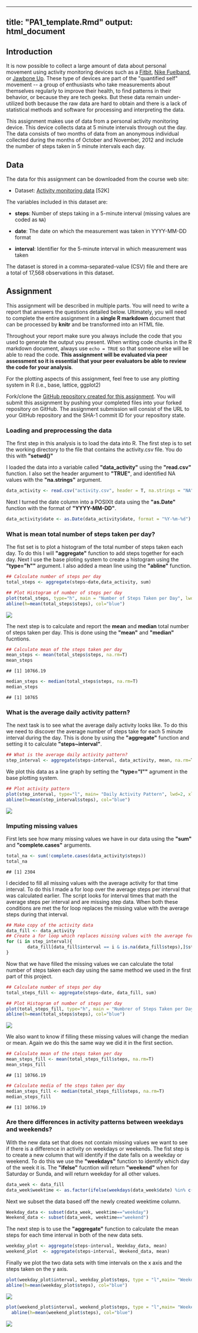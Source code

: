 

---
title: "PA1_template.Rmd"
output: html_document
---

## Introduction

It is now possible to collect a large amount of data about personal
movement using activity monitoring devices such as a
[Fitbit](http://www.fitbit.com), [Nike
Fuelband](http://www.nike.com/us/en_us/c/nikeplus-fuelband), or
[Jawbone Up](https://jawbone.com/up). These type of devices are part of
the "quantified self" movement -- a group of enthusiasts who take
measurements about themselves regularly to improve their health, to
find patterns in their behavior, or because they are tech geeks. But
these data remain under-utilized both because the raw data are hard to
obtain and there is a lack of statistical methods and software for
processing and interpreting the data.

This assignment makes use of data from a personal activity monitoring
device. This device collects data at 5 minute intervals through out the
day. The data consists of two months of data from an anonymous
individual collected during the months of October and November, 2012
and include the number of steps taken in 5 minute intervals each day.


## Data

The data for this assignment can be downloaded from the course web
site:

* Dataset: [Activity monitoring data](https://d396qusza40orc.cloudfront.net/repdata%2Fdata%2Factivity.zip) [52K]

The variables included in this dataset are:

* **steps**: Number of steps taking in a 5-minute interval (missing
    values are coded as `NA`)

* **date**: The date on which the measurement was taken in YYYY-MM-DD
    format

* **interval**: Identifier for the 5-minute interval in which
    measurement was taken

The dataset is stored in a comma-separated-value (CSV) file and there
are a total of 17,568 observations in this
dataset.


## Assignment

This assignment will be described in multiple parts. You will need to
write a report that answers the questions detailed below. Ultimately,
you will need to complete the entire assignment in a **single R
markdown** document that can be processed by **knitr** and be
transformed into an HTML file.

Throughout your report make sure you always include the code that you
used to generate the output you present. When writing code chunks in
the R markdown document, always use `echo = TRUE` so that someone else
will be able to read the code. **This assignment will be evaluated via
peer assessment so it is essential that your peer evaluators be able
to review the code for your analysis**.

For the plotting aspects of this assignment, feel free to use any
plotting system in R (i.e., base, lattice, ggplot2)

Fork/clone the [GitHub repository created for this
assignment](http://github.com/rdpeng/RepData_PeerAssessment1). You
will submit this assignment by pushing your completed files into your
forked repository on GitHub. The assignment submission will consist of
the URL to your GitHub repository and the SHA-1 commit ID for your
repository state.


### Loading and preprocessing the data

The first step in this analysis is to load the data into R. The first step is to set the working directory to the file that contains the activity.csv file. You do this with **"setwd()"**

I loaded the data into a variable called **"data_activity"** using the **"read.csv"** function. I also set the header argument to **"TRUE"**, and identified NA values with the **"na.strings"** argument.


```r
data_activity <- read.csv("activity.csv", header = T, na.strings = "NA")
```

Next I turned the date column into a POSIXlt data using the **"as.Date"** function with the format of **"YYYY-MM-DD"**.


```r
data_activity$date <- as.Date(data_activity$date, format = "%Y-%m-%d")
```


### What is mean total number of steps taken per day?

The fist set is to plot a histogram of the total number of steps taken each day. To do this I will **"aggregate"** function to add steps together for each day. Next I use the base ploting system to create a histogram using the **"type="h""** argument. I also added a mean line using the **"abline"** function.


```r
## Calculate number of steps per day
total_steps <- aggregate(steps~date,data_activity, sum)

## Plot Histogram of number of steps per day
plot(total_steps, type="h", main = "Number of Steps Taken per Day", lwd=5, xlab="", ylab="Steps per Day")
abline(h=mean(total_steps$steps), col="blue")
```

![](PA1_template_files/figure-html/unnamed-chunk-3-1.png)<!-- -->

The next step is to calculate and report the **mean** and **median** total number of steps taken per day. This is done using the **"mean"** and **"median"** fucntions.


```r
## Calculate mean of the steps taken per day
mean_steps <- mean(total_steps$steps, na.rm=T)
mean_steps
```

```
## [1] 10766.19
```

```r
median_steps <- median(total_steps$steps, na.rm=T)
median_steps
```

```
## [1] 10765
```


### What is the average daily activity pattern?

The next task is to see what the average daily activity looks like. To do this we need to discover the average number of steps take for each 5 minute interval during the day. This is done by using the **"aggregate"** function and setting it to calculate **"steps~interval"**.


```r
## What is the average daily activity pattern?
step_interval <- aggregate(steps~interval, data_activity, mean, na.rm=T)
```

We plot this data as a line graph by setting the **"type="l""** agrument in the base plotting system.


```r
## Plot activity pattern
plot(step_interval, type="l", main= "Daily Activity Pattern", lwd=2, xlab="5 Minute Intervals", ylab="Steps Taken")
abline(h=mean(step_interval$steps), col="blue")
```

![](PA1_template_files/figure-html/unnamed-chunk-6-1.png)<!-- -->


### Imputing missing values
First lets see how many missing values we have in our data using the **"sum"** and **"complete.cases"** arguments.


```r
total_na <- sum(!complete.cases(data_activity$steps))
total_na
```

```
## [1] 2304
```

I decided to fill all missing values with the average activity for that time interval. To do this I made a for loop over the average steps per interval that was calculated earlier. The script looks for interval times that math the average steps per interval and are missing step data. When both these conditions are met the for loop replaces the missing value with the average steps during that interval.



```r
## Make copy of the activity data
data_fill <- data_activity
## Create a for loop which replaces missing values with the average for that interval. 
for (i in step_interval){
        data_fill[data_fill$interval == i & is.na(data_fill$steps),]$steps <- step_interval$steps[step_interval$interval==i]
}
```

Now that we have filled the missing values we can calculate the total number of steps taken each day using the same method we used in the first part of this project.

```r
## Calculate number of steps per day
total_steps_fill <- aggregate(steps~date, data_fill, sum)

## Plot Histogram of number of steps per day
plot(total_steps_fill, type="h", main = "Numbrer of Steps Taken per Day", lwd=5, xlab="", ylab="Steps per Day")
abline(h=mean(total_steps$steps), col="blue")
```

![](PA1_template_files/figure-html/unnamed-chunk-9-1.png)<!-- -->

We also want to know if filling these missing values will change the median or mean. Again we do this the same way we did it in the first section. 


```r
## Calculate mean of the steps taken per day
mean_steps_fill <- mean(total_steps_fill$steps, na.rm=T)
mean_steps_fill
```

```
## [1] 10766.19
```

```r
## Calculate media of the steps taken per day
median_steps_fill <- median(total_steps_fill$steps, na.rm=T)
median_steps_fill
```

```
## [1] 10766.19
```


### Are there differences in activity patterns between weekdays and weekends?

With the new data set that does not contain missing values we want to see if there is a difference in activity on weekdays or weekends. The fist step is to create a new column that will identify if the date falls on a weekday or weekend. To do this we use the **"weekdays"** function to identify which day of the week it is. The **"ifelse"** fucntion will return **"weekend"** when for Saturday or Sunda, and will return weekday for all other values. 


```r
data_week <- data_fill
data_week$weektime <- as.factor(ifelse(weekdays(data_week$date) %in% c("Saturday","Sunday"),"weekend", "weekday"))
```

Next we subset the data based off the newly created weektime column.


```r
Weekday_data <- subset(data_week, weektime=="weekday")
Weekend_data <- subset(data_week, weektime=="weekend")
```

The next step is to use the **"aggregate"** function to calculate the mean steps for each time interval in both of the new data sets.


```r
weekday_plot <- aggregate(steps~interval, Weekday_data, mean)
weekend_plot  <- aggregate(steps~interval, Weekend_data, mean)
```


Finally we plot the two data sets with time intervals on the x axis and the steps taken on the y axis.

```r
plot(weekday_plot$interval, weekday_plot$steps, type = "l",main= "Weekday Activity Pattern", lwd=2, xlab="5 Minute Intervals", ylab="Steps Taken")
abline(h=mean(weekday_plot$steps), col="blue")
```

![](PA1_template_files/figure-html/unnamed-chunk-14-1.png)<!-- -->

```r
plot(weekend_plot$interval, weekend_plot$steps, type = "l",main= "Weekend Activity Pattern", lwd=2, xlab="5 Minute Intervals", ylab="Steps Taken")
  abline(h=mean(weekend_plot$steps), col="blue")
```

![](PA1_template_files/figure-html/unnamed-chunk-14-2.png)<!-- -->
